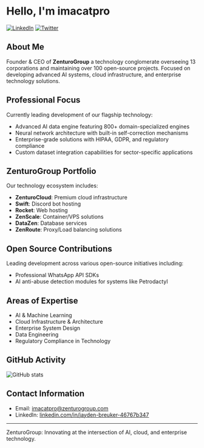 # Hello, I'm imacatpro

[![LinkedIn](https://img.shields.io/badge/LinkedIn-Connect-blue?style=flat&logo=linkedin)](https://linkedin.com/in/jayden-breuker-46767b347)
[![Twitter](https://img.shields.io/badge/Twitter-Follow-1DA1F2?style=flat&logo=twitter&logoColor=white)](https://twitter.com/zenturocloud)

## About Me

Founder & CEO of **ZenturoGroup** a technology conglomerate overseeing 13 corporations and maintaining over 100 open-source projects. Focused on developing advanced AI systems, cloud infrastructure, and enterprise technology solutions.

## Professional Focus

Currently leading development of our flagship technology:

- Advanced AI data engine featuring 800+ domain-specialized engines
- Neural network architecture with built-in self-correction mechanisms
- Enterprise-grade solutions with HIPAA, GDPR, and regulatory compliance
- Custom dataset integration capabilities for sector-specific applications

## ZenturoGroup Portfolio

Our technology ecosystem includes:

- **ZenturoCloud**: Premium cloud infrastructure
- **Swift**: Discord bot hosting
- **Rocket**: Web hosting
- **ZenScale**: Container/VPS solutions
- **DataZen**: Database services
- **ZenRoute**: Proxy/Load balancing solutions

## Open Source Contributions

Leading development across various open-source initiatives including:
- Professional WhatsApp API SDKs
- AI anti-abuse detection modules for systems like Petrodactyl

## Areas of Expertise

- AI & Machine Learning
- Cloud Infrastructure & Architecture
- Enterprise System Design
- Data Engineering
- Regulatory Compliance in Technology

## GitHub Activity

![GitHub stats](https://github-readme-stats.vercel.app/api?username=imacatpro&show_icons=true&theme=default)

## Contact Information

- Email: [imacatpro@zenturogroup.com](mailto:imacatpro@zenturogroup.com)
- LinkedIn: [linkedin.com/in/jayden-breuker-46767b347](https://linkedin.com/in/jayden-breuker-46767b347)

---

ZenturoGroup: Innovating at the intersection of AI, cloud, and enterprise technology.
